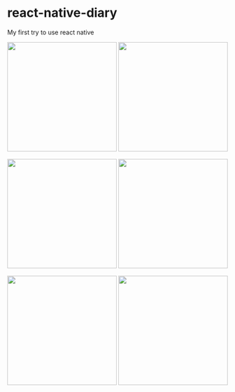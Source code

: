 # react-native-diary

My first try to use react native

<p align="center">
  <img src="https://lh3.googleusercontent.com/ZGXyahPIxmxPkgiHHYpFv__7aqF0Bv_39Wmg8-a6PEWAXgWM7tMp6sC5EMwGCoEf3ZSBdSp9Nv2N_Qc9gZjv2t5mBWur8nyyZaiYL3aH6UNsGw18Nv4GV--3HcBOxZVEAG8KSYFxslkwkT1OHxA3SXq5jLdM-53nvbkrAveg89RS_CwUjSqEl3Ew3ttueL_fNIt7LrIh7jx8Ick_tdWb-Qke3tuEvVScS7sjxJE4iwpxJPtnzsan0vRVJBWJE5rZqFltgaL08tRK0SzP4wCvkG_pzXG61Mt_Wb0J0sZGsvQ1qjgN6OH0FGwNutyYLRETvCN71sra2Pl11oqvG71ESy8c_kKotRv_M87R8sej8v1JpDGdh2pQY84ccHgNZbOEL8YvzzIO4L3WS0X3VFClO_tqma-zFPZzFX8j9XpGK31zyrbkkl_XRP3r7sHtHhhj92KYhNPrDMiqIqmXayb2LCEvS3Mkv4be5qTg-pR333hqvjjq0jFQnSrleXygPKFR9JtFrwZLKx52CK0NCU8zAu07Ei9fgWO9C7Q-NJ1vfi4woaJEU36TM3t7xA=w2880-h1652" width="250"/>
<img src="https://lh3.googleusercontent.com/7cYUycmJbbmfzfDsxi7l76NrjEpmoUrf75ak4DXAj6bNPeghBKphF093fysENCiC5J1BwqrrR_BpifY6ZOa3c8e2tGAbm7QqnKbDuyxm6T59wmoM0lFL06STSjHwlP2r0uz3ZOq80JEF0i9YE_5dH21cnXD2tDdNO9cssb20RGPOWiy4E4PK6AoLl3M3URvR90dWBbnvK_BZAE_Udp-JHHFNxSSz1R3sCuIRvhvprZr8SCuf0NyLO6jUOl_9_eYUQRnvI-TcwLgzYPJwW0l64qL8LMRkcnUM4qgFf12TkM4TjjDE8QtNHnytg74A8l8seOtk1E1pxtH_l3x6VJwhgX0lMQkqAm6LZStrAvPG6P0NYfGWAp7VSJhH0XZQbZqNU8r33d4k1nVKP9ytbTXOo3lWcTEpS64sAPUhwUFWlpvLH3DZscregXw_e25u1BwaOOcJ89wNWU7v2-bnapSRBxEgl0bCMZFvBiC9mLmniHC2qQdqtdhNt3sAB6j36QYQit3Vc9svBFipBjgqhxQRhb_3fkp9cZ4jEsIPXMG9QREhCZqJASj_o4aufg=w2880-h1652" width="250"/>

</p>

<p align="center">
<img src="https://lh3.googleusercontent.com/gELOA7HwXMI5Ek7AydBr_bljSnonR6GmLCvKeY9PPAys6GOX90eZ0RBYP175Bd5U7MlHjoD5CX_L9G_KVhVQVC4_SfklsG0WVsKng0JRRYbspUHs0Dqftch1ix5gCqAhJ9anX7p1_cqvuFg5Bj0yTsByHKyx6jjYS1Ulig1k1z5vw30GG6iikyo9ZmBHLyrAPJE8rVA4maTML8QO6pItoX9UzbOw1a-BmW51ej4gJC8PnJWKjhuVM9s7agKJ1ut2-qLZkVzP6QYG2ZOJJVoseKIVfAOxBSDAXnO2SLJRM33m8ulvj5jUHP--TDBVlNgaMAbCv3IfpUahgPE5IW-Bb4zxeU2ZAUKO6o9dxCELdDKiUpPgTVij0xxtt6xuho6k9jKslWtCw1s8Ohh_R_DcePUd5os1eNZ-UcId0iVTvKVuDdHU-1R9IHNbDU39zlv09ElnwD25M71upqk_h1pcZaU2wws-rLXQTpDxipHR2DGLWJCVSYGsKI_KKE_mttF9ddYRN96sI2SkFrAS_nOMmWyydj8rqub45y4uq5Bq__kcV09fQ982pNYvLA=w1470-h1652" width="250"/>
<img src="https://lh3.googleusercontent.com/jgfIRsLinscamNIoj6DfHy5u0-PNsT5JZ7eZuvo_jY14kn3O1nKQntPzT9LPs1Tvtios-tvEqDbGEqFOw37sX8VaGLSld9qitWh4s_P6TItm-qkKP19M8BGumjVe4WiaEDlxbz_RnvjtlL8ZNLVx1ayrkGStJqfAaWSDMDIKxBKHjsyAH7S1bDmGNVItOPGmM9c5V_pySQN_y_A25jRbDEuaLmDZD8XpgwRCFJ5h2dZ-tkbDeGwLJNO5XnN5sFcfxSLa9bgae1PevXRQepRPhozZyhuagx7LibEiEqS3Nk-tDABQYkA0ovlfgJHBSaASpw645U1Gl_vwiGJMJ_jB7Ll07sc5YJ9T_WQH8tG_0p7cjj5KomAutVm_SMWp6Aswy7eJCHqxHKgroc3-c1SGIHu3hxDmZT9ofo1H5N72j9R4qUX68TSBQsoGYTR7BxHhow_3LbalmyD_KnDrkxTv_V_B9HGksTHTMnd6JTD-osBkfPvhDurvvHRVmQceJY-okkEgT453i838DCrov6D2xf7c-VucIrk1b5oy9fAHEfN7jhJX8iBJrXNFzg=w1470-h1652" width="250"/>
</p>


<p align="center">
<img src="https://lh3.googleusercontent.com/gaQ9peJhICBR0SEsOL65BMt6WZifIQXdJYkiJw7vuY9YDmmjSPd5l1GIGqqa8G6hCB4DLKXlJFsXCkSsA5bcMd8XQZijQqgQ6B2uP_Rzn1a4-r1vc7V8_mwi9ktQMF85QgbA33pPDbnaT0DbAsAZZLfHoRokTG8wihnXzXUDPFVVc4JcRrpTHYZpGLp46qLfaK1aLCxp_udMfcZa62ReT1f-CZO-f3jBPWRGMnfQaAcTh0S_iz3KtZXKHhaHLEkB2i0Ww-jz-MrZv1pvrunndQ6TXfUVCM-myq-s3ds0wRWWxqrycaSXeptJ0RcOtozbgpYVpvbpHprhJPwujCCap0p9S7ZvDdPA-Wi2RKdfbVq6gXiE2o7E6rWnDzEtm2zdrILAnXL85Cze0cA_lyXlo20bEL-La79sm-lS75aRdPIg7gg37lqjO3WVTcs3x_unPf9EynvodkjxnlwuEdW5HzVmsBxONIw0ZWe9ZisiXDALVIyL17aVKe5Q-Xoz0z0TrXCdjUR9c3ojzD3m2oALRods4UmYihJx-Zgf9F7LJtJOaVzuX4a1SfecRg=w1470-h1652" width="250"/>
<img src="https://lh3.googleusercontent.com/GfEVNn8Ivjgnfo2wChRh88nWT56ZbavVch92O8sNzhDt__yeaoHQH2OpBdmEONlnctKbftwLzTGeaPTd22GXkKmMGzjSJ9HRqi-eedpEkD0d7VUSeFA8uIRYDUHURsloXKBoBjKIgjd_0qpFjtKkdQGQsnaVior9CsFVaGRxv8CPNvbHSBP0fGEAevxRGfTIdcWuE3weTC4J8H7aZ6kK2y7695iLD-DFpO2HWT4uigy1ULGMOQeB2bzvLrNjTvR3gc4MBaZr74XPPKAL7mzpSovkcb698YJDTkuXyQXFLAW0S8yWbI366SbULw1wtkv8U8iR4Cb-VWrULrwquvEqapeMhQJ8sYzv6cftwTyaMI2u5zvLPM0WXUpdUYBdFSw-Zx3LKtW372HomdAGwYUrSrTfhPT2ydpILWGBllILF1KQLcstq7sCrdOa-IpTMBePP2evSGzfKsZgkw4goRfHR-M5y_SUb4ef2xfy-qfBeG6N2VA8QPEIEna6PTd5zMIG4EdHnaasVmloPvZKcLQ7hsvQPUyXs8Fv5-CjEA0-Gt3MG3wd9cSyfZpHbA=w1470-h1652" width="250"/>
</p>
